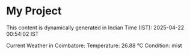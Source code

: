 # My Project

This content is dynamically generated in Indian Time (IST): 2025-04-22 00:54:02 IST


Current Weather in Coimbatore:
Temperature: 26.88 °C
Condition: mist
